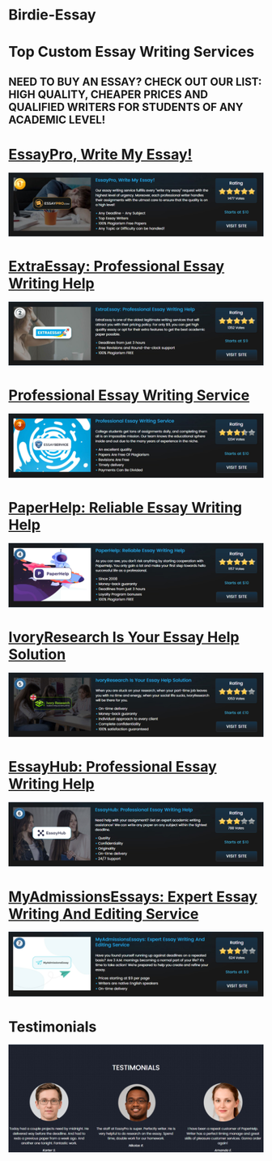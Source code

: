 # Birdie-Essay
# Top Custom Essay Writing Services
## NEED TO BUY AN ESSAY? CHECK OUT OUR LIST: HIGH QUALITY, CHEAPER PRICES AND QUALIFIED WRITERS FOR STUDENTS OF ANY ACADEMIC LEVEL!
# [EssayPro, Write My Essay!](https://essaypro.club?tap_s=ySBSZ4t2hFeqSdCrs75PEL)
[![EssayPro, Write My Essay!](https://github.com/HelpWithWritingAnEssay/help-with-writing-an-essay/blob/main/1.png)](https://essaypro.club?tap_s=ySBSZ4t2hFeqSdCrs75PEL)
# [ExtraEssay: Professional Essay Writing Help](https://extraessay.com?key_wpg=bacd181e0bc65c2e4613aed0a9103680&sub_id=help-essay.online)
[![ExtraEssay: Professional Essay Writing Help!](https://github.com/HelpWithWritingAnEssay/help-with-writing-an-essay/blob/main/2.png)](https://extraessay.com?key_wpg=bacd181e0bc65c2e4613aed0a9103680&sub_id=help-essay.online)
# [Professional Essay Writing Service](https://essayservice.co?tap_s=ySBSZ4t2hFeqSdCrs75PEL)
[![Professional Essay Writing Servicel Essay Writing Help!](https://github.com/HelpWithWritingAnEssay/help-with-writing-an-essay/blob/main/3.png)](https://essayservice.co?tap_s=ySBSZ4t2hFeqSdCrs75PEL)
# [PaperHelp: Reliable Essay Writing Help](https://paperhelp.org/?pid=1932&sub_id=help-essay.online)
[![PaperHelp: Reliable Essay Writing Help](https://github.com/HelpWithWritingAnEssay/help-with-writing-an-essay/blob/main/4.png)](https://paperhelp.org/?pid=1932&sub_id=help-essay.online)
# [IvoryResearch Is Your Essay Help Solution](https://ivoryresearch.co.uk/?pid=1932&sub_id=help-essay.online)
[![IvoryResearch Is Your Essay Help Solution ](https://github.com/HelpWithWritingAnEssay/help-with-writing-an-essay/blob/main/5.png)](https://ivoryresearch.co.uk/?pid=1932&sub_id=help-essay.online)
# [EssayHub: Professional Essay Writing Help](https://essayhub.com?tap_s=ySBSZ4t2hFeqSdCrs75PEL)
[![EssayHub: Professional Essay Writing Help](https://github.com/HelpWithWritingAnEssay/help-with-writing-an-essay/blob/main/6.png)](https://essayhub.com?tap_s=ySBSZ4t2hFeqSdCrs75PEL)
# [MyAdmissionsEssays: Expert Essay Writing And Editing Service](https://myadmissionsessay.com/?pid=1932&sub_id=help-essay.online)
[![MyAdmissionsEssays: Expert Essay Writing And Editing Service](https://github.com/HelpWithWritingAnEssay/help-with-writing-an-essay/blob/main/7.png)](https://myadmissionsessay.com/?pid=1932&sub_id=help-essay.online)
# Testimonials
![MyAdmissionsEssays: Expert Essay Writing And Editing Service](https://github.com/HelpWithWritingAnEssay/help-with-writing-an-essay/blob/main/8.png)

